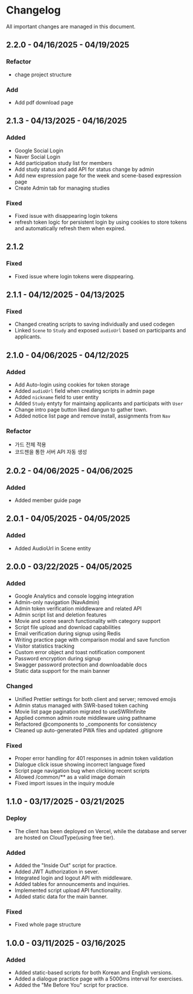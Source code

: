 # Changelog

All important changes are managed in this document.

## 2.2.0 - 04/16/2025 - 04/19/2025

### Refactor

- chage project structure

### Add

- Add pdf download page

## 2.1.3 - 04/13/2025 - 04/16/2025

### Added

- Google Social Login
- Naver Social Login
- Add participation study list for members
- Add study status and add API for status change by admin
- Add new expression page for the week and scene-based expression page
- Create Admin tab for managing studies

### Fixed

- Fixed issue with disappearing login tokens
- refresh token logic for persistent login by using cookies to store tokens and automatically refresh them when expired.

## 2.1.2

### Fixed

- Fixed issue where login tokens were disppearing.

## 2.1.1 - 04/12/2025 - 04/13/2025

### Fixed

- Changed creating scripts to saving individually and used codegen
- Linked `Scene` to `Study` and exposed `audioUrl` based on participants and applicants.

## 2.1.0 - 04/06/2025 - 04/12/2025

### Added
- Add Auto-login using cookies for token storage
- Added `audioUrl` field when creating scripts in admin page
- Added `nickname` field to user entity
- Added `Study` entyty for maintaing applicants and participats with `User`
- Change intro page button liked dangun to gather town.
- Added notice list page and remove install, assignments from `Nav`

### Refactor
- 가드 전체 적용
- 코드젠을 통한 서버 API 자동 생성

## 2.0.2 - 04/06/2025 - 04/06/2025

### Added

- Added member guide page

## 2.0.1 - 04/05/2025 - 04/05/2025

### Added

- Added AudioUrl in Scene entity

## 2.0.0 - 03/22/2025 - 04/05/2025

### Added

- Google Analytics and console logging integration
- Admin-only navigation (NavAdmin)
- Admin token verification middleware and related API
- Admin script list and deletion features
- Movie and scene search functionality with category support
- Script file upload and download capabilities
- Email verification during signup using Redis
- Writing practice page with comparison modal and save function
- Visitor statistics tracking
- Custom error object and toast notification component
- Password encryption during signup
- Swagger password protection and downloadable docs
- Static data support for the main banner

### Changed

- Unified Prettier settings for both client and server; removed emojis
- Admin status managed with SWR-based token caching
- Movie list page pagination migrated to useSWRInfinite
- Applied common admin route middleware using pathname
- Refactored @components to \_components for consistency
- Cleaned up auto-generated PWA files and updated .gitignore

### Fixed

- Proper error handling for 401 responses in admin token validation
- Dialogue click issue showing incorrect language fixed
- Script page navigation bug when clicking recent scripts
- Allowed /common/\*\* as a valid image domain
- Fixed import issues in the inquiry module

## 1.1.0 - 03/17/2025 - 03/21/2025

### Deploy

- The client has been deployed on Vercel, while the database and server are hosted on CloudType(using free tier).

### Added

- Added the "Inside Out" script for practice.
- Added JWT Authorization in sever.
- Integrated login and logout API with middleware.
- Added tables for announcements and inquiries.
- Implemented script upload API functionality.
- Added static data for the main banner.

### Fixed

- Fixed whole page structure

## 1.0.0 - 03/11/2025 - 03/16/2025

### Added

- Added static-based scripts for both Korean and English versions.
- Added a dialogue practice page with a 5000ms interval for exercises.
- Added the "Me Before You" script for practice.
